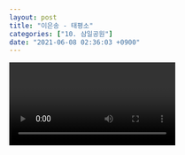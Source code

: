 ```yaml
---
layout: post
title: "이은송 - 태평소"
categories: ["10. 삼일공원"]
date: "2021-06-08 02:36:03 +0900"
---
```

<video class="post-video" controls>

    <source src='{{ "assets/videos/10. 삼일공원/06.mp4" | relative_url }}'
            type="video/mp4">

    Sorry, your browser doesn't support embedded videos.
</video>
